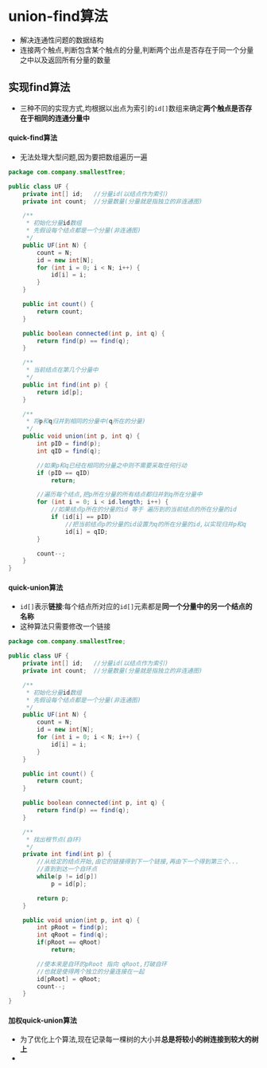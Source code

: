 # union-find算法
* 解决连通性问题的数据结构
* 连接两个触点,判断包含某个触点的分量,判断两个出点是否存在于同一个分量之中以及返回所有分量的数量

## 实现find算法
* 三种不同的实现方式,均根据以出点为索引的`id[]`数组来确定**两个触点是否存在于相同的连通分量中**

#### quick-find算法
* 无法处理大型问题,因为要把数组遍历一遍

```java
package com.company.smallestTree;

public class UF {
    private int[] id;   //分量id(以结点作为索引)
    private int count;  //分量数量(分量就是指独立的非连通图)

    /**
     * 初始化分量id数组
     * 先假设每个结点都是一个分量(非连通图)
     */
    public UF(int N) {
        count = N;
        id = new int[N];
        for (int i = 0; i < N; i++) {
            id[i] = i;
        }
    }

    public int count() {
        return count;
    }

    public boolean connected(int p, int q) {
        return find(p) == find(q);
    }

    /**
     * 当前结点在第几个分量中
     */
    public int find(int p) {
        return id[p];
    }

    /**
     * 将p和q归并到相同的分量中(q所在的分量)
     */
    public void union(int p, int q) {
        int pID = find(p);
        int qID = find(q);

        //如果p和q已经在相同的分量之中则不需要采取任何行动
        if (pID == qID)
            return;

        //遍历每个结点,把p所在分量的所有结点都归并到q所在分量中
        for (int i = 0; i < id.length; i++) {
            //如果结点p所在的分量的id 等于 遍历到的当前结点的所在分量的id
            if (id[i] == pID)
                //把当前结点p的分量的id设置为q的所在分量的id,以实现归并p和q
                id[i] = qID;
        }

        count--;
    }
}

```

#### quick-union算法
* `id[]`表示**链接**:每个结点所对应的`id[]`元素都是**同一个分量中的另一个结点的名称**
* 这种算法只需要修改一个链接

```java
package com.company.smallestTree;

public class UF {
    private int[] id;   //分量id(以结点作为索引)
    private int count;  //分量数量(分量就是指独立的非连通图)

    /**
     * 初始化分量id数组
     * 先假设每个结点都是一个分量(非连通图)
     */
    public UF(int N) {
        count = N;
        id = new int[N];
        for (int i = 0; i < N; i++) {
            id[i] = i;
        }
    }

    public int count() {
        return count;
    }

    public boolean connected(int p, int q) {
        return find(p) == find(q);
    }

    /**
     * 找出根节点(自环)
     */
    private int find(int p) {
        //从给定的结点开始,由它的链接得到下一个链接,再由下一个得到第三个...
        //直到到达一个自环点
        while(p != id[p])
            p = id[p];

        return p;
    }

    public void union(int p, int q) {
        int pRoot = find(p);
        int qRoot = find(q);
        if(pRoot == qRoot)
            return;

        //使本来是自环的pRoot 指向 qRoot,打破自环
        //也就是使得两个独立的分量连接在一起
        id[pRoot] = qRoot;
        count--;
    }
}

```


#### 加权quick-union算法
* 为了优化上个算法,现在记录每一棵树的大小并**总是将较小的树连接到较大的树上**
* 